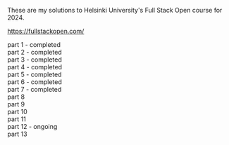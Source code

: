 These are my solutions to Helsinki University's Full Stack Open course for 2024.

https://fullstackopen.com/

part 1 - completed  
part 2 - completed  
part 3 - completed  
part 4 - completed  
part 5 - completed  
part 6 - completed  
part 7 - completed  
part 8  
part 9  
part 10  
part 11  
part 12 - ongoing  
part 13
